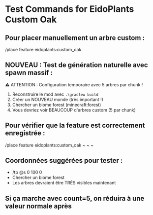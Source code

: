 # Test Commands for EidoPlants Custom Oak

## Pour placer manuellement un arbre custom :
/place feature eidoplants:custom_oak

## NOUVEAU : Test de génération naturelle avec spawn massif :
⚠️ ATTENTION : Configuration temporaire avec 5 arbres par chunk !

1. Reconstruire le mod avec `.\gradlew build`
2. Créer un NOUVEAU monde (très important !)
3. Chercher un biome forest (minecraft:forest)
4. Vous devriez voir BEAUCOUP d'arbres custom (5 par chunk)

## Pour vérifier que la feature est correctement enregistrée :
/place feature eidoplants:custom_oak ~ ~ ~

## Coordonnées suggérées pour tester :
- /tp @s 0 100 0
- Chercher un biome forest
- Les arbres devraient être TRÈS visibles maintenant

## Si ça marche avec count=5, on réduira à une valeur normale après
